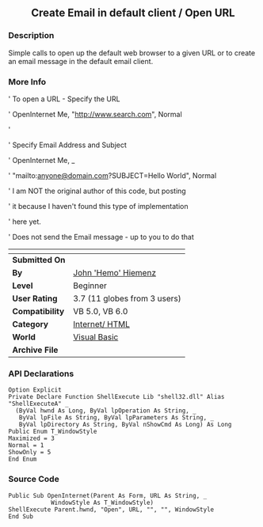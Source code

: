 ﻿<div align="center">

## Create Email in default client / Open URL


</div>

### Description

Simple calls to open up the default web browser to a given URL or to create an email message in the default email client.
 
### More Info
 
' To open a URL - Specify the URL

' OpenInternet Me, "http://www.search.com", Normal

'

' Specify Email Address and Subject

' OpenInternet Me, _

'  "mailto:anyone@domain.com?SUBJECT=Hello World", Normal

' I am NOT the original author of this code, but posting

' it because I haven't found this type of implementation

' here yet.

' Does not send the Email message - up to you to do that


<span>             |<span>
---                |---
**Submitted On**   |
**By**             |[John 'Hemo' Hiemenz](https://github.com/Planet-Source-Code/PSCIndex/blob/master/ByAuthor/john-hemo-hiemenz.md)
**Level**          |Beginner
**User Rating**    |3.7 (11 globes from 3 users)
**Compatibility**  |VB 5\.0, VB 6\.0
**Category**       |[Internet/ HTML](https://github.com/Planet-Source-Code/PSCIndex/blob/master/ByCategory/internet-html__1-34.md)
**World**          |[Visual Basic](https://github.com/Planet-Source-Code/PSCIndex/blob/master/ByWorld/visual-basic.md)
**Archive File**   |[](https://github.com/Planet-Source-Code/john-hemo-hiemenz-create-email-in-default-client-open-url__1-5685/archive/master.zip)

### API Declarations

```
Option Explicit
Private Declare Function ShellExecute Lib "shell32.dll" Alias "ShellExecuteA" _
  (ByVal hwnd As Long, ByVal lpOperation As String, _
   ByVal lpFile As String, ByVal lpParameters As String, _
   ByVal lpDirectory As String, ByVal nShowCmd As Long) As Long
Public Enum T_WindowStyle
Maximized = 3
Normal = 1
ShowOnly = 5
End Enum
```


### Source Code

```
Public Sub OpenInternet(Parent As Form, URL As String, _
            WindowStyle As T_WindowStyle)
ShellExecute Parent.hwnd, "Open", URL, "", "", WindowStyle
End Sub
```

